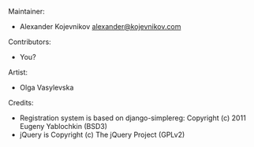 Maintainer:

* Alexander Kojevnikov <alexander@kojevnikov.com>

Contributors:

* You?

Artist:

* Olga Vasylevska

Credits:

* Registration system is based on django-simplereg: Copyright (c) 2011 Eugeny Yablochkin (BSD3)
* jQuery is Copyright (c) The jQuery Project (GPLv2)
